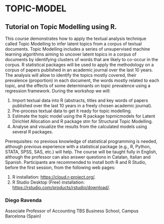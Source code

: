 # TOPIC-MODEL
## Tutorial on Topic Modelling using R.

This course demonstrates how to apply the textual analysis technique called Topic Modelling to infer latent topics from a corpus of textual documents. Topic Modelling includes a series of unsupervised machine learning algorithms aiming to uncover latent topics in a corpus of documents by identifying clusters of words that are likely to co-occur in the corpus. R statistical packages will be used to apply the methodology on a corpus of papers published in an academic journal over the last 10 years. The analysis will allow to identify the topics mostly covered, their prevalence (proportion) in each document, the words mostly related to each topic, and the effects of some determinants on topic prevalence using a regression framework.
During the workshop we will:
1.	Import textual data into R (abstracts, titles and key words of papers published over the last 10 years in a freely chosen academic journal).
2.	Pre-process textual data to get it ready for topic modelling.
3.	Estimate the topic model using the R package topmicmodels for Latent Dirichlet Allocation and R package stm for Structural Topic Modelling.
4.	Analyse and visualize the results from the calculated models using several R packages.

Prerequisites: no previous knowledge of statistical programming is needed, although previous experience with a statistical package (e.g., R, Python, STATA, SPSS, SAS, etc.) will help. The course will be taught fully in English, although the professor can also answer questions in Catalan, Italian and Spanish. Participants are recommended to install both R and R Studio, before the first session, from the following web pages:

1.	R installation: https://cloud.r-project.org/.
2.	R Studio Desktop (Free) installation: https://rstudio.com/products/rstudio/download/.

### Diego Ravenda
Associate Professor of Accounting
TBS Business School, Campus Barcelona (Spain)
